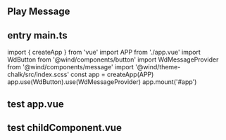 ## Play Message

## entry main.ts

import { createApp } from 'vue'
import APP from './app.vue'
import WdButton from '@wind/components/button'
import WdMessageProvider from '@wind/components/message'
import '@wind/theme-chalk/src/index.scss'
const app = createApp(APP)
app.use(WdButton).use(WdMessageProvider)
app.mount('#app')

## test app.vue

<template>
  <wd-message-provider :appear="appear">
    <wd-button-group @click="onClick" />
  </wd-message-provider>
</template>
<script lang="ts">
import { defineComponent, ref } from 'vue'
import WdButtonGroup from './childComponent.vue'

export default defineComponent({
components: {
WdButtonGroup,
},
setup() {
const appear = ref()
const onClick = (value: string) => {
appear.value = value
}
return {
appear,
onClick,
}
},
})
</script>

## test childComponent.vue

<script lang="ts">
import { defineComponent, h } from 'vue'
import { useMessage } from '@wind/components/message'
import WdButton from '@wind/components/button'
export default defineComponent({
  emits: ['click'],
  setup() {
    const message = useMessage()
    return {
      message,
    }
  },
  render() {
    const { message } = this
    const children = [
      'top',
      'top-left',
      'top-right',
      'bottom',
      'bottom-left',
      'bottom-right',
    ].map((item) =>
      h(
        WdButton,
        {
          type: 'primary',
          style: { 'margin-right': '10px' },
          onClick: () => {
            this.$emit('click', item)
            item == 'top' &&
              message!.info({
                message:
                  'May you walk all over the mountains and seas and feel that the world is worth it.',
                closable: true,
              })
            item == 'top-left' &&
              message!.success({
                message:
                  'May you walk all over the mountains and seas and feel that the world is worth it.',
                closable: true,
              })
            item == 'top-right' &&
              message!.error({
                message:
                  'May you walk all over the mountains and seas and feel that the world is worth it.',
                closable: true,
              })
            item == 'bottom' &&
              message!.warning({
                message:
                  'May you walk all over the mountains and seas and feel that the world is worth it.',
                closable: true,
              })
            item == 'bottom-left' &&
              message!.info({
                message:
                  'May you walk all over the mountains and seas and feel that the world is worth it.',
                icon: () => h('i', { class: 'w-icon-caomei' }),
                closable: true,
                duration: 5000,
                onClose: () => {
                  console.log('onClose')
                },
                onLeave: () => {
                  console.log('onLeave')
                },
                onAfterLeave: () => {
                  console.log('onAfterLeave')
                },
              })
            item == 'bottom-right' &&
              message!.info({
                message:
                  'May you walk all over the mountains and seas and feel that the world is worth it.',
                showIcon: false,
              })
          },
        },
        {
          default: () => item,
        }
      )
    )
    return h(
      'div',
      {
        style: {
          display: 'flex',
          'justify-content': 'center',
          'align-items': 'center',
          height: '60vh',
        },
      },
      [children]
    )
  },
})
</script>
